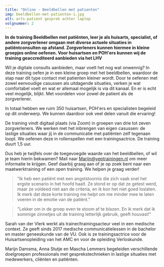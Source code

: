 ```yaml
---
title: "Online - Beeldbellen met patienten"
img: beeldbellen-met-patienten-1.jpg
alt: arts-patient gesprek achter laptop
volgnummer: 2
---
```


**In de training Beeldbellen met patiënten, leer je als huisarts, specialist, of andere zorgverlener omgaan met diverse actuele situaties in patiëntconsulten op afstand. Zorgverleners kunnen hiermee in kleine groepjes online oefenen. Voor huisartsen en POH'ers kunnen wij de training geaccrediteerd aanbieden via het LHV**

Wil je digitale consults aanbieden, maar voelt het nog wat onwennig? In deze training oefen je in een kleine groep met het beeldbellen, waardoor de stap naar dit type contact met patienten kleiner wordt. Door te oefenen met zowel eenvoudige casussen als uitdagende situaties, verken je wat comfortabel voelt en wat er allemaal mogelijk is via dit kanaal. En er is echt veel mogelijk, blijkt. Met voordelen voor zowel de patient als de zorgverlener. 

In totaal hebben we ruim 350 huisartsen, POH'ers en specialisten begeleid op dit onderwerp. We kunnen daardoor ook veel delen vanuit die ervaring!

De training vindt digitaal plaats (via Zoom) in groepen van drie tot zeven zorgverleners. We werken met het inbrengen van eigen casussen: de lastige situaties waar jij in de communicatie met patiënten zelf tegenaan loopt. We oefenen deze in rollenspellen met een trainingsactrice. De training duurt 1,5 uur.

Dus heb je twijfels over de toegevoegde waarde van het beeldbellen, of wil je team hierin bekwamen? Mail naar Marijn@yeptrainingen.nl om meer informatie te krijgen. Geef daarbij graag aan of je op zoek bent naar een maatwerktraining of een open training. We helpen je graag verder!


> "Ik heb een patiënt met een angststoornis die zich vaak snel het ergste scenario in het hoofd haalt. Ze stond er op dat ze getest werd, maar ze voldeed niet aan de criteria, en ik kon het niet goed loslaten. Ik merk dat deze korte training me helpt om me minder mee te laten voeren in de emotie van de patiënt."

> "Lekker om in de groep even te stoom af te blazen. En ik merk dat ik sommige zinnetjes uit de training letterlijk gebruik, geeft houvast!"


Sarah van der Vlerk werkt als trainer/trainingsacteur veel in een medische context. Ze geeft sinds 2017 medische communicatielessen in de bachelor en master geneeskunde van de VU. Ook is ze trainingsactrice voor de Huisartsenopleiding van het AMC en voor de opleiding Verloskunde.

Marijn Damsma, Anna Stutje en Mascha Lemmers begeleiden verschillende doelgroepen professionals met gesprekstechnieken in lastige situaties met medewerkers, cliënten en patiënten.